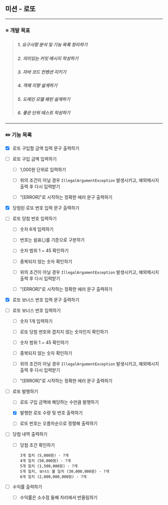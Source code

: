 ## 미션 - 로또

---
### :star: 개발 목표
 > ##### 1. 요구사항 분석 및 기능 목록 정리하기
 > ##### 2. 의미있는 커밋 메시지 작성하기
 > ##### 3. 자바 코드 컨벤션 지키기
 > ##### 4. 객체 지향 설계하기
 > ##### 5. 도메인 모델 패턴 설계하기
 > ##### 6. 좋은 단위 테스트 작성하기
---
### :pencil2: 기능 목록
- [x] 로또 구입할 금액 입력 문구 출력하기


- [ ] 로또 구입 금액 입력하기
  - [ ] 1,000원 단위로 입력하기
  - [ ] 위의 조건이 아닐 경우 `IllegalArgumentException` 발생시키고, 예외메시지 출력 후 다시 입력받기
  - [ ] "[ERROR]"로 시작하는 정확한 에러 문구 출력하기


- [x] 당첨된 로또 번호 입력 문구 출력하기


- [ ] 로또 당첨 번호 입력하기
  - [ ] 숫자 6개 입력하기
  - [ ] 번호는 쉼표(,)를 기준으로 구분하기
  - [ ] 숫자 범위 1 ~ 45 확인하기
  - [ ] 중복되지 않는 숫자 확인하기
  - [ ] 위의 조건이 아닐 경우 `IllegalArgumentException` 발생시키고, 예외메시지 출력 후 다시 입력받기
  - [ ] "[ERROR]"로 시작하는 정확한 에러 문구 출력하기


- [x] 로또 보너스 번호 입력 문구 출력하기


- [ ] 로또 보너스 번호 입력하기
  - [ ] 숫자 1개 입력하기
  - [ ] 로또 당첨 번호와 겹치지 않는 숫자인지 확인하기
  - [ ] 숫자 범위 1 ~ 45 확인하기
  - [ ] 중복되지 않는 숫자 확인하기
  - [ ] 위의 조건이 아닐 경우 `IllegalArgumentException` 발생시키고, 예외메시지 출력 후 다시 입력받기
  - [ ] "[ERROR]"로 시작하는 정확한 에러 문구 출력하기
  

- [ ] 로또 발행하기
  - [ ] 로또 구입 금액에 해당하는 수만큼 발행하기
  - [x] 발행한 로또 수량 및 번호 출력하기
  - [ ] 로또 번호는 오름차순으로 정렬해 출력하기


- [ ] 당첨 내역 출력하기
  - [ ] 당첨 조건 확인하기
      ```
      3개 일치 (5,000원) - ?개
      4개 일치 (50,000원) - ?개
      5개 일치 (1,500,000원) - ?개
      5개 일치, 보너스 볼 일치 (30,000,000원) - ?개
      6개 일치 (2,000,000,000원) - ?개
      ```


- [ ] 수익률 출력하기
  - [ ] 수익률은 소수점 둘째 자리에서 반올림하기